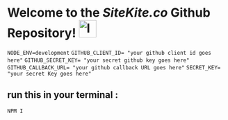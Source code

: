 # Welcome to the *SiteKite.co* Github Repository! <img src="https://github.com/tommygaessler/galvanize-q2-group-project/blob/master/src/client/img/kite.png" alt="logo" style="height:40px; width: 40px;"/>


`NODE_ENV=development`
`GITHUB_CLIENT_ID= "your github client id goes here"`
`GITHUB_SECRET_KEY= "your secret github key goes here"`
`GITHUB_CALLBACK_URL= "your github callback URL goes here"`
`SECRET_KEY= "your secret Key goes here"`


## run this in your terminal :
`NPM I`
